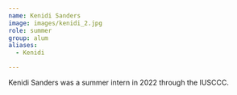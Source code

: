 ```yaml
---
name: Kenidi Sanders
image: images/kenidi_2.jpg
role: summer
group: alum
aliases:
  - Kenidi

---
```


Kenidi Sanders was a summer intern in 2022 through the IUSCCC.  
